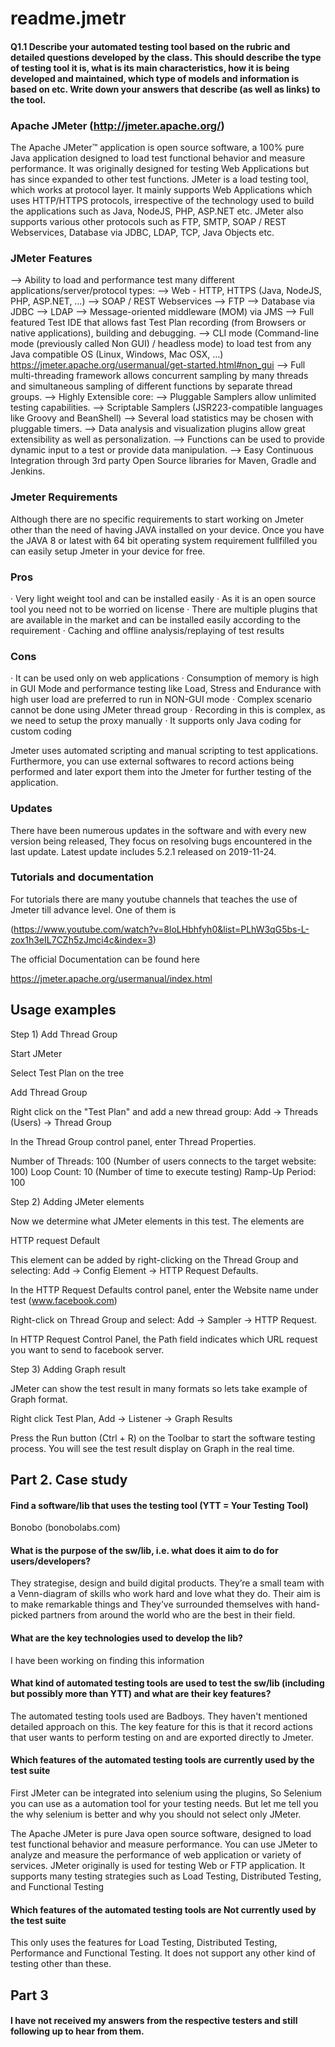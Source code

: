 # readme.jmetr

#### Q1.1 Describe your automated testing tool based on the rubric and detailed questions developed by the class. This should describe the type of testing tool it is, what is its main characteristics, how it is being developed and maintained, which type of models and information is based on etc. Write down your answers that describe (as well as links) to the tool. 

### Apache JMeter (http://jmeter.apache.org/) 
The Apache JMeter™ application is open source software, a 100% pure Java application designed to load test functional behavior and measure performance. It was originally designed for testing Web Applications but has since expanded to other test functions.
JMeter is a load testing tool, which works at protocol layer. It mainly supports Web Applications which uses HTTP/HTTPS protocols, irrespective of the technology used to build the applications such as Java, NodeJS, PHP, ASP.NET etc. JMeter also supports various other protocols such as FTP, SMTP, SOAP / REST Webservices, Database via JDBC, LDAP, TCP, Java Objects etc.

### JMeter Features 
--> Ability to load and performance test many different applications/server/protocol types:
--> Web - HTTP, HTTPS (Java, NodeJS, PHP, ASP.NET, …)
--> SOAP / REST Webservices
--> FTP
--> Database via JDBC
--> LDAP
--> Message-oriented middleware (MOM) via JMS
--> Full featured Test IDE that allows fast Test Plan recording (from Browsers or native applications), building and debugging.
--> CLI mode (Command-line mode (previously called Non GUI) / headless mode) to load test from any Java compatible OS (Linux, Windows, Mac OSX, …) https://jmeter.apache.org/usermanual/get-started.html#non_gui
--> Full multi-threading framework allows concurrent sampling by many threads and simultaneous sampling of different functions by separate thread groups.
--> Highly Extensible core:
--> Pluggable Samplers allow unlimited testing capabilities.
--> Scriptable Samplers (JSR223-compatible languages like Groovy and BeanShell)
--> Several load statistics may be chosen with pluggable timers.
--> Data analysis and visualization plugins allow great extensibility as well as personalization.
--> Functions can be used to provide dynamic input to a test or provide data manipulation.
--> Easy Continuous Integration through 3rd party Open Source libraries for Maven, Gradle and Jenkins.


### Jmeter Requirements
Although there are no specific requirements to start working on Jmeter other than the need of having JAVA installed on your device. Once you have the JAVA 8 or latest with 64 bit operating system requirement fullfilled you can easily setup Jmeter in your device for free.

### Pros
·         Very light weight tool and can be installed easily
·         As it is an open source tool you need not to be worried on license
·         There are multiple plugins that are available in the market and can be installed easily according to the requirement
·         Caching and offline analysis/replaying of test results

### Cons
·         It can be used only on web applications
·         Consumption of memory is high in GUI Mode and performance testing like Load, Stress and Endurance with high user load are preferred to run in NON-GUI mode
·         Complex scenario cannot be done using JMeter thread group
·         Recording in this is complex, as we need to setup the proxy manually
·         It supports only Java coding for custom coding

Jmeter uses automated scripting and manual scripting to test applications. Furthermore, you can use external softwares to record actions being performed and later export them into the Jmeter for further testing of the application.

### Updates
There have been numerous updates in the software and with every new version being released, They focus on resolving bugs encountered in the last update. Latest update includes 5.2.1 released on 2019-11-24.

### Tutorials and documentation
For tutorials there are many youtube channels that teaches the use of Jmeter till advance level. One of them is 

(https://www.youtube.com/watch?v=8loLHbhfyh0&list=PLhW3qG5bs-L-zox1h3eIL7CZh5zJmci4c&index=3)

The official Documentation can be found here

https://jmeter.apache.org/usermanual/index.html


## Usage examples

Step 1) Add Thread Group

Start JMeter

Select Test Plan on the tree

Add Thread Group

Right click on the "Test Plan" and add a new thread group: Add -> Threads (Users) -> Thread Group

In the Thread Group control panel, enter Thread Properties.

Number of Threads: 100 (Number of users connects to the target website: 100)
Loop Count: 10 (Number of time to execute testing)
Ramp-Up Period: 100

Step 2) Adding JMeter elements

Now we determine what JMeter elements in this test. The elements are

HTTP request Default

This element can be added by right-clicking on the Thread Group and selecting: Add -> Config Element -> HTTP Request Defaults.

In the HTTP Request Defaults control panel, enter the Website name under test (www.facebook.com)

Right-click on Thread Group and select: Add -> Sampler -> HTTP Request.

In HTTP Request Control Panel, the Path field indicates which URL request you want to send to facebook server.

Step 3) Adding Graph result

JMeter can show the test result in many formats so lets take example of Graph format.

Right click Test Plan, Add -> Listener -> Graph Results

Press the Run button (Ctrl + R) on the Toolbar to start the software testing process. You will see the test result display on Graph in the real time.

## Part 2. Case study

#### Find a software/lib that uses the testing tool (YTT = Your Testing Tool)

Bonobo (bonobolabs.com)

#### What is the purpose of the sw/lib, i.e. what does it aim to do for users/developers?

They strategise, design and build digital products. They’re a small team with a Venn-diagram of skills who work hard and love what they do. Their aim is to make remarkable things and They’ve surrounded themselves with hand-picked partners from around the world who are the best in their field.

#### What are the key technologies used to develop the lib?
 
I have been working on finding this information
 
#### What kind of automated testing tools are used to test the sw/lib (including but possibly more than YTT) and what are their key features?

The automated testing tools used are Badboys. They haven't mentioned detailed approach on this. The key feature for this is that it record actions that user wants to perform testing on and are exported directly to Jmeter.

#### Which features of the automated testing tools are currently used by the test suite

First JMeter can be integrated into selenium using the plugins, So Selenium you can use as a automation tool for your testing needs. But let me tell you the why selenium is better and why you should not select only JMeter.

The Apache JMeter is pure Java open source software, designed to load test functional behavior and measure performance. You can use JMeter to analyze and measure the performance of web application or variety of services. JMeter originally is used for testing Web or FTP application. It supports many testing strategies such as Load Testing, Distributed Testing, and Functional Testing

#### Which features of the automated testing tools are Not currently used by the test suite
This only uses the features for Load Testing, Distributed Testing, Performance and Functional Testing. It does not support any other kind of testing other than these.

## Part 3
#### I have not received my answers from the respective testers and still following up to hear from them.
